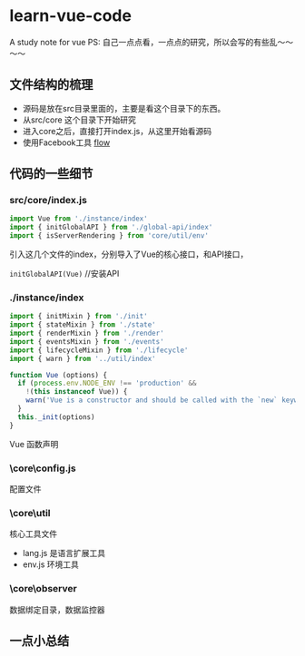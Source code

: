 # learn-vue-code
A study note for vue
PS: 自己一点点看，一点点的研究，所以会写的有些乱～～～～
## 文件结构的梳理
* 源码是放在src目录里面的，主要是看这个目录下的东西。
* 从src/core 这个目录下开始研究
* 进入core之后，直接打开index.js，从这里开始看源码
* 使用Facebook工具 [flow](https://flowtype.org/)

## 代码的一些细节

### src/core/index.js
```javascript
import Vue from './instance/index'
import { initGlobalAPI } from './global-api/index'
import { isServerRendering } from 'core/util/env'
```
引入这几个文件的index，分别导入了Vue的核心接口，和API接口，

`initGlobalAPI(Vue)` //安装API

### ./instance/index
```javascript
import { initMixin } from './init'
import { stateMixin } from './state'
import { renderMixin } from './render'
import { eventsMixin } from './events'
import { lifecycleMixin } from './lifecycle'
import { warn } from '../util/index'
```

```javascript
function Vue (options) {
  if (process.env.NODE_ENV !== 'production' &&
    !(this instanceof Vue)) {
    warn('Vue is a constructor and should be called with the `new` keyword')
  }
  this._init(options)
}
```
Vue 函数声明



### \core\config.js
配置文件


### \core\util
核心工具文件
* lang.js 是语言扩展工具
* env.js 环境工具


### \core\observer
数据绑定目录，数据监控器



## 一点小总结
